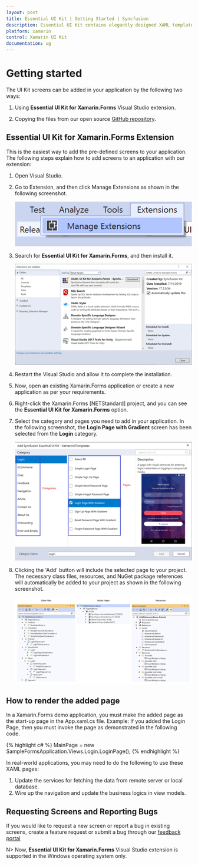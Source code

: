 ```yaml
---
layout: post
title: Essential UI Kit | Getting Started | Syncfusion
description: Essential UI Kit contains elegantly designed XAML templates for Xamarin.Forms apps. These templates are compatible with Android, iOS, and UWP platforms.
platform: xamarin
control: Xamarin UI Kit
documentation: ug
---
```


# Getting started

The UI Kit screens can be added in your application by the following two ways:

1. Using **Essential UI Kit for Xamarin.Forms** Visual Studio extension.

2. Copying the files from our open source [GitHub repository](https://github.com/syncfusion/essential-ui-kit-for-xamarin.forms).

## Essential UI Kit for Xamarin.Forms Extension

This is the easiest way to add the pre-defined screens to your application. The following steps explain how to add screens to an application with our extension: 

1. Open Visual Studio.

2. Go to Extension, and then click Manage Extensions as shown in the following screenshot.

   ![Visual Studio Extensions](UI-Kit-images/VS_Extensions.png)

3. Search for **Essential UI Kit for Xamarin.Forms**, and then install it.

   ![Visual Studio Extensions and Updates](UI-Kit-images/Extension_Update.png)

4. Restart the Visual Studio and allow it to complete the installation. 

5. Now, open an existing Xamarin.Forms application or create a new application as per your requirements.
 
6. Right-click the Xamarin.Forms [NETStandard] project, and you can see the **Essential UI Kit for Xamarin.Forms** option.

7. Select the category and pages you need to add in your application. In the following screenshot, the **Login Page with Gradient** screen has been selected from the **Login** category. 

   ![Visual Studio UIkit Category](UI-Kit-images/Essential_UIKit_Category.png)

8. Clicking the 'Add' button will include the selected page to your project. The necessary class files, resources, and NuGet package references will automatically be added to your project as shown in the following screenshot.

   ![Visual Studio Ui Kit nuget and files](UI-Kit-images/Kit_Nuget_Files.jpg)

## How to render the added page

In a Xamarin.Forms demo application, you must make the added page as the start-up page in the App.xaml.cs file. 
Example: If you added the Login Page, then you must invoke the page as demonstrated in the following code.

{% highlight c# %}
MainPage = new SampleFormsApplication.Views.Login.LoginPage();
{% endhighlight %} 

In real-world applications, you may need to do the following to use these XAML pages:
1. Update the services for fetching the data from remote server or local database.
2. Wire up the navigation and update the business logics in view models.

## Requesting Screens and Reporting Bugs

If you would like to request a new screen or report a bug in existing screens, create a feature request or submit a bug through our [feedback portal](https://www.syncfusion.com/feedback/xamarin-forms?control=ui-kit)

N> Now, **Essential UI Kit for Xamarin.Forms** Visual Studio extension is supported in the Windows operating system only.